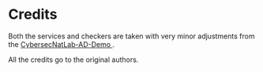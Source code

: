 # Credits

Both the services and checkers are taken with very minor adjustments from the [CybersecNatLab-AD-Demo
](https://github.com/CybersecNatLab/CybersecNatLab-AD-Demo/tree/master).

All the credits go to the original authors.
